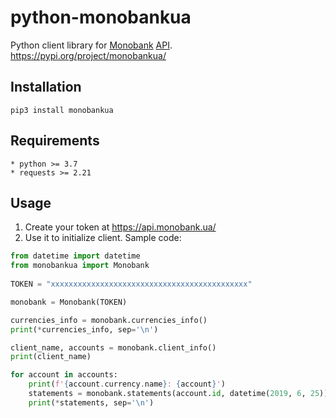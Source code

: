 # python-monobankua

Python client library for [Monobank](https://monobank.ua/) [API](https://api.monobank.ua/docs/). https://pypi.org/project/monobankua/

## Installation

```
pip3 install monobankua
```

## Requirements
```
* python >= 3.7
* requests >= 2.21
```

## Usage

1. Create your token at https://api.monobank.ua/
2. Use it to initialize client. Sample code:

```python
from datetime import datetime
from monobankua import Monobank
  
TOKEN = "xxxxxxxxxxxxxxxxxxxxxxxxxxxxxxxxxxxxxxxxxxxx"

monobank = Monobank(TOKEN)

currencies_info = monobank.currencies_info()
print(*currencies_info, sep='\n')

client_name, accounts = monobank.client_info()
print(client_name)

for account in accounts:
    print(f'{account.currency.name}: {account}')
    statements = monobank.statements(account.id, datetime(2019, 6, 25))
    print(*statements, sep='\n')
```
